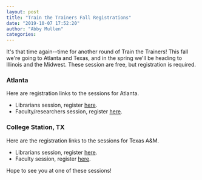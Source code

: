 ```yaml
---
layout: post
title: "Train the Trainers Fall Registrations"
date: "2019-10-07 17:52:20"
author: "Abby Mullen"
categories:
---
```


It's that time again--time for another round of Train the Trainers! This fall we're going to Atlanta and Texas, and in the spring we'll be heading to Illinois and the Midwest. These session are free, but registration is required.

### Atlanta
Here are registration links to the sessions for Atlanta.

- Librarians session, register [here](https://pitts-emory.libcal.com/event/5812557).
- Faculty/researchers session, register [here](https://pitts-emory.libcal.com/event/5812464?k=a6be7768aadf83a42493179e3babe3dc).

### College Station, TX
Here are the registration links to the sessions for Texas A&M.

- Librarians session, register [here](https://tamu.libcal.com/calendar/1881/tropy-AM).
- Faculty session, register [here](https://tamu.libcal.com/calendar/1881/tropy-PM).

Hope to see you at one of these sessions!